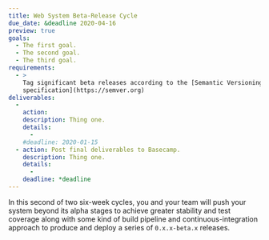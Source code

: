 ```yaml
---
title: Web System Beta-Release Cycle
due_date: &deadline 2020-04-16
preview: true
goals:
  - The first goal.
  - The second goal.
  - The third goal.
requirements:
  - >
    Tag significant beta releases according to the [Semantic Versioning
    specification](https://semver.org)
deliverables:
  -
    action:
    description: Thing one.
    details:
      -
    #deadline: 2020-01-15
  - action: Post final deliverables to Basecamp.
    description: Thing one.
    details:
      -
    deadline: *deadline
---
```


In this second of two six-week cycles, you and your team will push your system beyond its alpha
stages to achieve greater stability and test coverage along with some kind of build pipeline and
continuous-integration approach to produce and deploy a series of `0.x.x-beta.x` releases.
